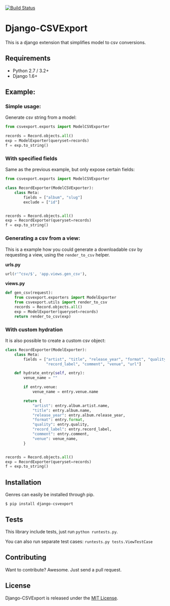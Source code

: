 [![Build Status](https://travis-ci.org/marteinn/django-csvexport.svg?branch=master)](https://travis-ci.org/marteinn/django-csvexport)

# Django-CSVExport

This is a django extension that simplifies model to csv conversions.


## Requirements
- Python 2.7 / 3.2+
- Django 1.6+


## Example:

### Simple usage:

Generate csv string from a model:

```python
from csvexport.exports import ModelCSVExporter

records = Record.objects.all()
exp = ModelExporter(queryset=records)
f = exp.to_string()
```

### With specified fields

Same as the previous example, but only expose certain fields:

```python
from csvexport.exports import ModelCSVExporter

class RecordExporter(ModelCSVExporter):
    class Meta:
        fields = ["album", "slug"]
        exclude = ["id"]


records = Record.objects.all()
exp = RecordExporter(queryset=records)
f = exp.to_string()
```

### Generating a csv from a view:

This is a example how you could generate a downloadable csv by requesting a view, using the `render_to_csv` helper.

**urls.py**

```python
url(r'^csv/$', 'app.views.gen_csv'),
```

**views.py**

```python
def gen_csv(request):
    from csvexport.exporters import ModelExporter
    from csvexport.utils import render_to_csv
    records = Record.objects.all()
    exp = ModelExporter(queryset=records)
    return render_to_csv(exp)
```

### With custom hydration

It is also possible to create a custom csv object:

```python
class RecordExporter(ModelExporter):
    class Meta:
        fields = ["artist", "title", "release_year", "format", "quality",
                  "record_label", "comment", "venue", "url"]

    def hydrate_entry(self, entry):
        venue_name = ""

        if entry.venue:
            venue_name = entry.venue.name

        return {
            "artist": entry.album.artist.name,
            "title": entry.album.name,
            "release_year": entry.album.release_year,
            "format": entry.format,
            "quality": entry.quality,
            "record_label": entry.record_label,
            "comment": entry.comment,
            "venue": venue_name,
        }


records = Record.objects.all()
exp = RecordExporter(queryset=records)
f = exp.to_string()

```


## Installation

Genres can easily be installed through pip.

    $ pip install django-csvexport


## Tests

This library include tests, just run `python runtests.py`.

You can also run separate test cases: `runtests.py tests.ViewTestCase`


## Contributing

Want to contribute? Awesome. Just send a pull request.


## License

Django-CSVExport is released under the [MIT License](http://www.opensource.org/licenses/MIT).
